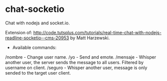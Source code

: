 chat-socketio
=============

Chat with nodejs and socket.io. 

Extension of: http://code.tutsplus.com/tutorials/real-time-chat-with-nodejs-readline-socketio--cms-20953 by Matt Harzewski.

- Available commands:

/nombre   -   Change user name.
/yo       -   Send and emote.
/mensaje  -   Whisper another user, the server sends the message to all users. Filtered by username on client.
/seguro   -   Whisper another user, message is only sended to the target user client.

